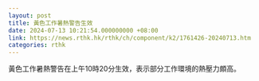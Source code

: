 ```yaml
---
layout: post
title: 黃色工作暑熱警告生效
date: 2024-07-13 10:21:54.000000000 +08:00
link: https://news.rthk.hk/rthk/ch/component/k2/1761426-20240713.htm
categories: rthk
---
```


黃色工作暑熱警告在上午10時20分生效，表示部分工作環境的熱壓力頗高。
